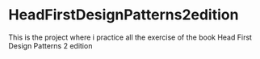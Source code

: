 # HeadFirstDesignPatterns2edition
This is the project where i practice all the exercise of the book Head First Design Patterns 2 edition
